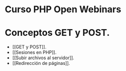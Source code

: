 # Curso PHP Open Webinars

# Conceptos GET y POST.

- [[GET y POST]].
- [[Sesiones en PHP]].
- [[Subir archivos al servidor]].
- [[Redirección de páginas]].
